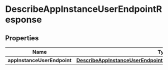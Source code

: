 

# DescribeAppInstanceUserEndpointResponse


## Properties

| Name | Type | Description | Notes |
|------------ | ------------- | ------------- | -------------|
|**appInstanceUserEndpoint** | [**DescribeAppInstanceUserEndpointResponseAppInstanceUserEndpoint**](DescribeAppInstanceUserEndpointResponseAppInstanceUserEndpoint.md) |  |  [optional] |



